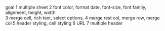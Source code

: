 goal
1 multiple sheet
2 font color, format date, font-size, font family, alignment, height, width  
3 merge cell, rich text, select options,
4 merge rest col, merge row, merge col
5 header styling, cell styling
6 URL
7 multiple header